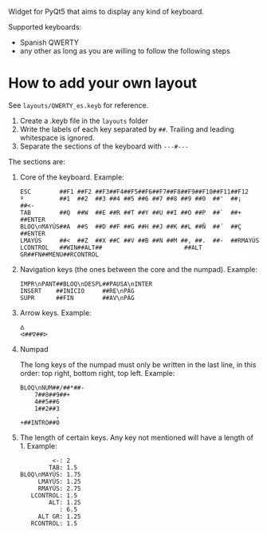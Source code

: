 Widget for PyQt5 that aims to display any kind of keyboard.

Supported keyboards:
* Spanish QWERTY
* any other as long as you are willing to follow the following steps

# How to add your own layout
See `layouts/QWERTY_es.keyb` for reference.

1. Create a .keyb file in the `layouts` folder
2. Write the labels of each key separated by `##`. Trailing and leading whitespace is ignored.
3. Separate the sections of the keyboard with `---#---`

The sections are:

1. Core of the keyboard. Example:
    ```
    ESC        ##F1 ##F2 ##F3##F4##F5##F6##F7##F8##F9##F10##F11##F12   
    º          ##1  ##2  ##3 ##4 ##5 ##6 ##7 ##8 ##9 ##0  ##'  ##¡     ##<-
    TAB        ##Q  ##W  ##E ##R ##T ##Y ##U ##I ##O ##P  ##`  ##+     ##ENTER
    BLOQ\nMAYÚS##A  ##S  ##D ##F ##G ##H ##J ##K ##L ##Ñ  ##´  ##Ç     ##ENTER
    LMAYÚS     ##<  ##Z  ##X ##C ##V ##B ##N ##M ##, ##.  ##-  ##RMAYÚS
    LCONTROL   ##WIN##ALT##                       ##ALT GR##FN##MENU##RCONTROL
    ```
2. Navigation keys (the ones between the core and the numpad). Example:
    ```
    IMPR\nPANT##BLOQ\nDESPL##PAUSA\nINTER
    INSERT    ##INICIO     ##RE\nPÁG
    SUPR      ##FIN        ##AV\nPÁG
    ```
3. Arrow keys. Example:
    ```
    ᐃ
    ᐊ##ᐁ##ᐅ
    ```
4. Numpad
    
    The long keys of the numpad must only be written in the last line, in this order: top right, bottom right, top left. Example:
    ```
    BLOQ\nNUM##/##*##-
        7##8##9##+
        4##5##6
        1##2##3
              ,
    +##INTRO##0
    ```
5. The length of certain keys. Any key not mentioned will have a length of 1. Example:
    ```
             <-: 2
            TAB: 1.5
    BLOQ\nMAYÚS: 1.75
         LMAYÚS: 1.25
         RMAYÚS: 2.75
       LCONTROL: 1.5
            ALT: 1.25
               : 6.5
         ALT GR: 1.25
       RCONTROL: 1.5
  ```
